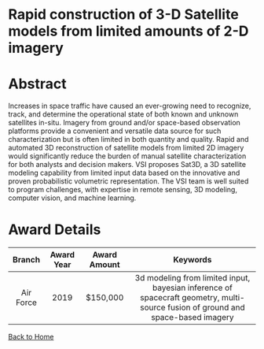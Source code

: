 
Rapid construction of 3-D Satellite models from limited amounts of 2-D imagery
==============================================================================

# Abstract


Increases in space traffic have caused an ever-growing need to recognize, track, and determine the operational state of both known and unknown satellites in-situ. Imagery from ground and/or space-based observation platforms provide a convenient and versatile data source for such characterization but is often limited in both quantity and quality. Rapid and automated 3D reconstruction of satellite models from limited 2D imagery would significantly reduce the burden of manual satellite characterization for both analysts and decision makers. VSI proposes Sat3D, a 3D satellite modeling capability from limited input data based on the innovative and proven probabilistic volumetric representation. The VSI team is well suited to program challenges, with expertise in remote sensing, 3D modeling, computer vision, and machine learning.  

# Award Details

|Branch|Award Year|Award Amount|Keywords|
| :---: | :---: | :---: | :---: |
|Air Force|2019|$150,000|3d modeling from limited input, bayesian inference of spacecraft geometry, multi-source fusion of ground and space-based imagery|
  
  


[Back to Home](https://github.com/chrischow/dod_sbir_awards/Reports/DJ/#1418)